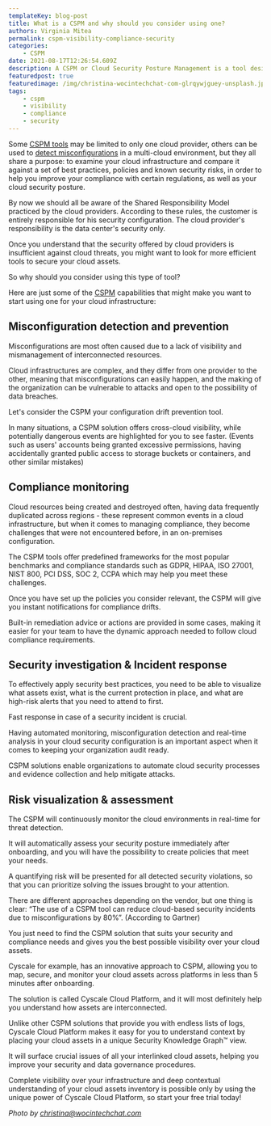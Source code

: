 ```yaml
---
templateKey: blog-post
title: What is a CSPM and why should you consider using one?
authors: Virginia Mitea
permalink: cspm-visibility-compliance-security
categories:
    - CSPM
date: 2021-08-17T12:26:54.609Z
description: A CSPM or Cloud Security Posture Management is a tool designed to identify misconfiguration and compliance risks in the cloud while making sure there are no gaps in security policy enforcement.
featuredpost: true
featuredimage: /img/christina-wocintechchat-com-glrqywjguey-unsplash.jpg
tags:
    - cspm
    - visibility
    - compliance
    - security
---
```


<!--StartFragment-->

Some [CSPM tools](https://cyscale.com/products/cloud-security-posture-management/) may be limited to only one cloud provider, others can be used to [detect misconfigurations](https://cyscale.com/use-cases/cloud-misconfigurations/) in a multi-cloud environment, but they all share a purpose: to examine your cloud infrastructure and compare it against a set of best practices, policies and known security risks, in order to help you improve your compliance with certain regulations, as well as your cloud security posture.

By now we should all be aware of the Shared Responsibility Model practiced by the cloud providers. According to these rules, the customer is entirely responsible for his security configuration. The cloud provider's responsibility is the data center's security only.

Once you understand that the security offered by cloud providers is insufficient against cloud threats, you might want to look for more efficient tools to secure your cloud assets.

So why should you consider using this type of tool?

Here are just some of the [CSPM](https://cyscale.com/blog/cloud-security-posture-management-cspm-guide/) capabilities that might make you want to start using one for your cloud infrastructure:

## Misconfiguration detection and prevention

Misconfigurations are most often caused due to a lack of visibility and mismanagement of interconnected resources.

Cloud infrastructures are complex, and they differ from one provider to the other, meaning that misconfigurations can easily happen, and the making of the organization can be vulnerable to attacks and open to the possibility of data breaches.

Let's consider the CSPM your configuration drift prevention tool.

In many situations, a CSPM solution offers cross-cloud visibility, while potentially dangerous events are highlighted for you to see faster. (Events such as users' accounts being granted excessive permissions, having accidentally granted public access to storage buckets or containers, and other similar mistakes)

## Compliance monitoring

Cloud resources being created and destroyed often, having data frequently duplicated across regions - these represent common events in a cloud infrastructure, but when it comes to managing compliance, they become challenges that were not encountered before, in an on-premises configuration.

The CSPM tools offer predefined frameworks for the most popular benchmarks and compliance standards such as GDPR, HIPAA, ISO 27001, NIST 800, PCI DSS, SOC 2, CCPA which may help you meet these challenges.

Once you have set up the policies you consider relevant, the CSPM will give you instant notifications for compliance drifts.

Built-in remediation advice or actions are provided in some cases, making it easier for your team to have the dynamic approach needed to follow cloud compliance requirements.

## Security investigation & Incident response

To effectively apply security best practices, you need to be able to visualize what assets exist, what is the current protection in place, and what are high-risk alerts that you need to attend to first.

Fast response in case of a security incident is crucial.

Having automated monitoring, misconfiguration detection and real-time analysis in your cloud security configuration is an important aspect when it comes to keeping your organization audit ready.

CSPM solutions enable organizations to automate cloud security processes and evidence collection and help mitigate attacks.

## Risk visualization & assessment

The CSPM will continuously monitor the cloud environments in real-time for threat detection.

It will automatically assess your security posture immediately after onboarding, and you will have the possibility to create policies that meet your needs.

A quantifying risk will be presented for all detected security violations, so that you can prioritize solving the issues brought to your attention.

There are different approaches depending on the vendor, but one thing is clear: “The use of a CSPM tool can reduce cloud-based security incidents due to misconfigurations by 80%”. (According to Gartner)

You just need to find the CSPM solution that suits your security and compliance needs and gives you the best possible visibility over your cloud assets.

Cyscale for example, has an innovative approach to CSPM, allowing you to map, secure, and monitor your cloud assets across platforms in less than 5 minutes after onboarding.

The solution is called Cyscale Cloud Platform, and it will most definitely help you understand how assets are interconnected.

Unlike other CSPM solutions that provide you with endless lists of logs, Cyscale Cloud Platform makes it easy for you to understand context by placing your cloud assets in a unique Security Knowledge Graph™ view.

It will surface crucial issues of all your interlinked cloud assets, helping you improve your security and data governance procedures.

Complete visibility over your infrastructure and deep contextual understanding of your cloud assets inventory is possible only by using the unique power of Cyscale Cloud Platform, so start your free trial today!

<!--StartFragment-->

_Photo by [christina@wocintechchat.com](https://unsplash.com/@wocintechchat?utm_source=unsplash&utm_medium=referral&utm_content=creditCopyText)_

<!--EndFragment-->

<!--EndFragment-->
